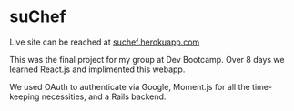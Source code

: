 # suChef

Live site can be reached at [suchef.herokuapp.com](https://suchef.herokuapp.com/)

This was the final project for my group at Dev Bootcamp. Over 8 days we learned React.js and implimented this webapp.

We used OAuth to authenticate via Google, Moment.js for all the time-keeping necessities, and a Rails backend.
